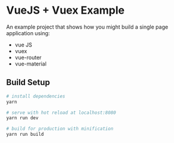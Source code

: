 # VueJS + Vuex Example

An example project that shows how you might build a single page application using:

- vue JS
- vuex
- vue-router
- vue-material

## Build Setup

``` bash
# install dependencies
yarn

# serve with hot reload at localhost:8080
yarn run dev

# build for production with minification
yarn run build
```
